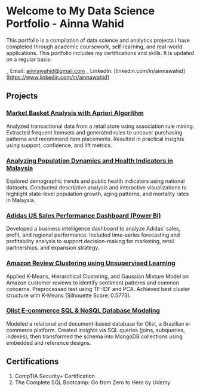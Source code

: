 # Welcome to My Data Science Portfolio - Ainna Wahid
This portfolio is a compilation of data science and analytics projects I have completed through academic coursework, self-learning, and real-world applications. This portfolio includes my certifications and skills. It is updated on a regular basis.

_ Email: [ainnawahid@gmail.com](mailto:ainnawahid@gmail.com)
_ LinkedIn: [linkedin.com/in/ainnawahid](https://www.linkedin.com/in/ainnawahid}

## Projects
### [Market Basket Analysis with Apriori Algorithm](https://github.com/ainnawahid/Graduate-Projects/tree/main/Market%20Basket%20Analysis)
Analyzed transactional data from a retail store using association rule mining. Extracted frequent itemsets and generated rules to uncover purchasing patterns and recommend item placements. Resulted in practical insights using support, confidence, and lift metrics.

### [Analyzing Population Dynamics and Health Indicators in Malaysia](https://github.com/ainnawahid/Graduate-Projects/tree/main/Population%20Health)
Explored demographic trends and public health indicators using national datasets. Conducted descriptive analysis and interactive visualizations to highlight state-level population growth, aging patterns, and mortality rates in Malaysia.

### [Adidas US Sales Performance Dashboard (Power BI)](https://github.com/ainnawahid/Graduate-Projects/tree/main/Adidas)
Developed a business intelligence dashboard to analyze Adidas’ sales, profit, and regional performance. Included time-series forecasting and profitability analysis to support decision-making for marketing, retail partnerships, and expansion strategy.

### [Amazon Review Clustering using Unsupervised Learning](https://github.com/ainnawahid/Graduate-Projects/tree/main/Customer%20Review%20Clustering)
Applied K-Means, Hierarchical Clustering, and Gaussian Mixture Model on Amazon customer reviews to identify sentiment patterns and common concerns. Preprocessed text using TF-IDF and PCA. Achieved best cluster structure with K-Means (Silhouette Score: 0.5773).

### [Olist E-commerce SQL & NoSQL Database Modeling](https://github.com/ainnawahid/Graduate-Projects/blob/main/SQL/ECommerce%20Data%20Modeling%20(SQL%20vs%20NoSQL).pdf)
Modeled a relational and document-based database for Olist, a Brazilian e-commerce platform. Created insights via SQL queries (joins, subqueries, indexes), then transformed the schema into MongoDB collections using embedded and reference designs.

## Certifications
1. CompTIA Security+ Certification
2. The Complete SQL Bootcamp: Go from Zero to Hero by Udemy

